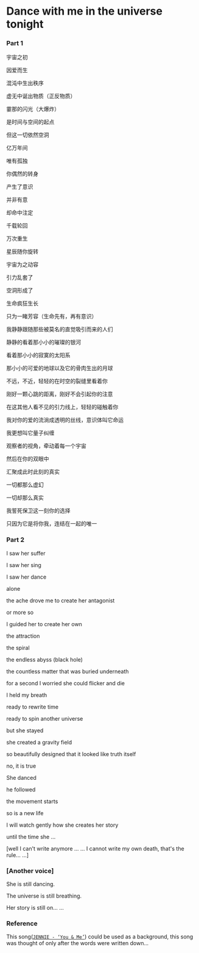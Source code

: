 # Dance with me in the universe tonight

### Part 1

宇宙之初 

因爱而生


混沌中生出秩序

虚无中诞出物质（正反物质）


霎那的闪光（大爆炸）

是时间与空间的起点 


但这一切依然空洞

亿万年间

唯有孤独 


你偶然的转身

产生了意识


并非有意

却命中注定


千载轮回

万次重生


星辰随你旋转

宇宙为之动容


引力乱套了

空洞形成了

生命疯狂生长

只为一睹芳容（生命先有，再有意识）


我静静跟随那些被莫名的直觉吸引而来的人们

静静的看着那小小的璀璨的银河

看着那小小的寂寞的太阳系 

那小小的可爱的地球以及它的骨肉生出的月球



不远，不近，轻轻的在时空的裂缝里看着你 

刚好一颗心跳的距离，刚好不会引起你的注意 


在这其他人看不见的引力线上，轻轻的碰触着你

我对你的爱的流淌成透明的丝线，意识体叫它命运

我更想叫它量子纠缠

观察者的视角，牵动着每一个宇宙

然后在你的双眼中

汇聚成此时此刻的真实

一切都那么虚幻

一切却那么真实 

我誓死保卫这一刻你的选择

只因为它是将你我，连结在一起的唯一 

### Part 2

I saw her suffer 

I saw her sing

I saw her dance 

alone


the ache drove me to create her antagonist 

or more so 

I guided her to create her own 


the attraction 

the spiral 

the endless abyss (black hole) 

the countless matter that was buried underneath 

for a second I worried she could flicker and die 

I held my breath 

ready to rewrite time 

ready to spin another universe  


but she stayed 

she created a gravity field   

so beautifully designed that it looked like truth itself 

no, it is true 

She danced

he followed

the movement starts 

so is a new life 

I will watch gently how she creates her story  

until the time she ... 


[well I can't write anymore ... ... I cannot write my own death, that's the rule... ...]

### [Another voice]

She is still dancing.

The universe is still breathing.

Her story is still on... ...

### Reference 

This song([`JENNIE - ‘You & Me’`](https://www.youtube.com/watch?v=eQNHDV7lKgE)) could be used as a background, this song was thought of only after the words were written down...

